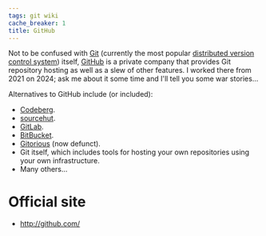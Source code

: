 ```yaml
---
tags: git wiki
cache_breaker: 1
title: GitHub
---
```


Not to be confused with [Git](/wiki/Git) (currently the most popular [distributed version control system](/wiki/distributed_version_control_system)) itself, [GitHub](https://github.com) is a private company that provides Git repository hosting as well as a slew of other features. I worked there from 2021 on 2024; ask me about it some time and I'll tell you some war stories...

Alternatives to GitHub include (or included):

-   [Codeberg](https://codeberg.org).
-   [sourcehut](https://git.sr.ht).
-   [GitLab](https://gitlab.com/).
-   [BitBucket](https://bitbucket.org/).
-   [Gitorious](/wiki/Gitorious) (now defunct).
-   Git itself, which includes tools for hosting your own repositories using your own infrastructure.
-   Many others...

# Official site

-   <http://github.com/>
